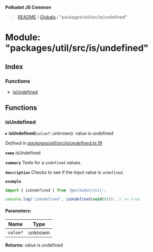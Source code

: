 **Polkadot JS Common**

> [README](../README.md) / [Globals](../globals.md) / "packages/util/src/is/undefined"

# Module: "packages/util/src/is/undefined"

## Index

### Functions

* [isUndefined](_packages_util_src_is_undefined_.md#isundefined)

## Functions

### isUndefined

▸ **isUndefined**(`value?`: unknown): value is undefined

*Defined in [packages/util/src/is/undefined.ts:19](https://github.com/polkadot-js/common/blob/c366e637/packages/util/src/is/undefined.ts#L19)*

**`name`** isUndefined

**`summary`** Tests for a `undefined` values.

**`description`** 
Checks to see if the input value is `undefined`.

**`example`** 
<BR>

```javascript
import { isUndefined } from '@polkadot/util';

console.log('isUndefined', isUndefined(void(0))); // => true
```

#### Parameters:

Name | Type |
------ | ------ |
`value?` | unknown |

**Returns:** value is undefined
